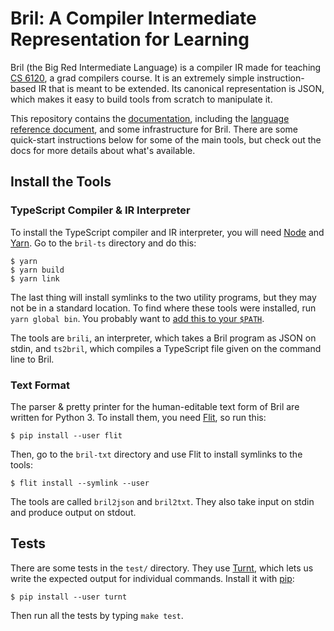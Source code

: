 Bril: A Compiler Intermediate Representation for Learning
=========================================================

Bril (the Big Red Intermediate Language) is a compiler IR made for teaching [CS 6120][cs6120], a grad compilers course.
It is an extremely simple instruction-based IR that is meant to be extended.
Its canonical representation is JSON, which makes it easy to build tools from scratch to manipulate it.

This repository contains the [documentation][docs], including the [language reference document][langref], and some infrastructure for Bril.
There are some quick-start instructions below for some of the main tools, but
check out the docs for more details about what's available.

[docs]: https://capra.cs.cornell.edu/bril/
[langref]: https://capra.cs.cornell.edu/bril/langref.html
[brilts]: https://github.com/sampsyo/bril/blob/master/bril-ts/bril.ts


Install the Tools
-----------------

### TypeScript Compiler & IR Interpreter

To install the TypeScript compiler and IR interpreter, you will need [Node][] and [Yarn][].
Go to the `bril-ts` directory and do this:

    $ yarn
    $ yarn build
    $ yarn link

The last thing will install symlinks to the two utility programs, but they may not be in a standard location.
To find where these tools were installed, run `yarn global bin`.
You probably want to [add this to your `$PATH`][path].

The tools are `brili`, an interpreter, which takes a Bril program as JSON on stdin, and `ts2bril`, which compiles a TypeScript file given on the command line to Bril.

[node]: https://nodejs.org/en/
[yarn]: https://yarnpkg.com/en/
[path]: https://unix.stackexchange.com/a/26059/61192

### Text Format

The parser & pretty printer for the human-editable text form of Bril are written for Python 3.
To install them, you need [Flit][], so run this:

    $ pip install --user flit

Then, go to the `bril-txt` directory and use Flit to install symlinks to the tools:

    $ flit install --symlink --user

The tools are called `bril2json` and `bril2txt`.
They also take input on stdin and produce output on stdout.

[flit]: https://flit.readthedocs.io/


Tests
-----

There are some tests in the `test/` directory.
They use [Turnt][], which lets us write the expected output for individual commands.
Install it with [pip][]:

    $ pip install --user turnt

Then run all the tests by typing `make test`.

[pip]: https://packaging.python.org/tutorials/installing-packages/
[cs6120]: https://www.cs.cornell.edu/courses/cs6120/2019fa/
[turnt]: https://github.com/cucapra/turnt
